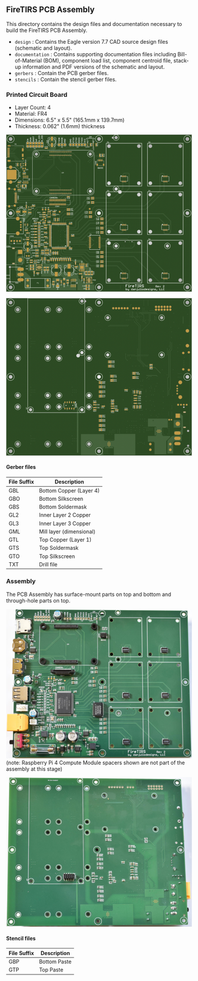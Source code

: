 ## FireTIRS PCB Assembly
This directory contains the design files and documentation necessary to build the FireTIRS PCB Assembly.

* ```design``` : Contains the Eagle version 7.7 CAD source design files (schematic and layout).
* ```documentation``` : Contains supporting documentation files including Bill-of-Material (BOM), component load list, component centroid file, stack-up information and PDF versions of the schematic and layout.
* ```gerbers``` : Contain the PCB gerber files.
* ```stencils``` : Contain the stencil gerber files.

### Printed Circuit Board

* Layer Count: 4
* Material: FR4
* Dimensions: 6.5" x 5.5" (165.1mm x  139.7mm)
* Thickness: 0.062" (1.6mm) thickness

![FireTIRS PCB Top Render](pictures/firetirs_pcb_top_render.png)

![FireTIRS PCB Bottom Render](pictures/firetirs_pcb_btm_render.png)

#### Gerber files

| File Suffix | Description |
| --- | --- |
| GBL | Bottom Copper (Layer 4) |
| GBO | Bottom Silkscreen |
| GBS | Bottom Soldermask |
| GL2 | Inner Layer 2 Copper |
| GL3 | Inner Layer 3 Copper |
| GML | Mill layer (dimensional) |
| GTL | Top Copper (Layer 1) |
| GTS | Top Soldermask |
| GTO | Top Silkscreen |
| TXT | Drill file |

### Assembly
The PCB Assembly has surface-mount parts on top and bottom and through-hole parts on top.

![FireTIRS Assembly Top](pictures/firetirs_pcb_assy_top.jpg)
(note: Raspberry Pi 4 Compute Module spacers shown are not part of the assembly at this stage)

![FireTIRS Assembly Bottom](pictures/firetirs_pcb_assy_btm.jpg)

#### Stencil files
 
| File Suffix | Description |
| --- | --- |
| GBP | Bottom Paste |
| GTP | Top Paste |
